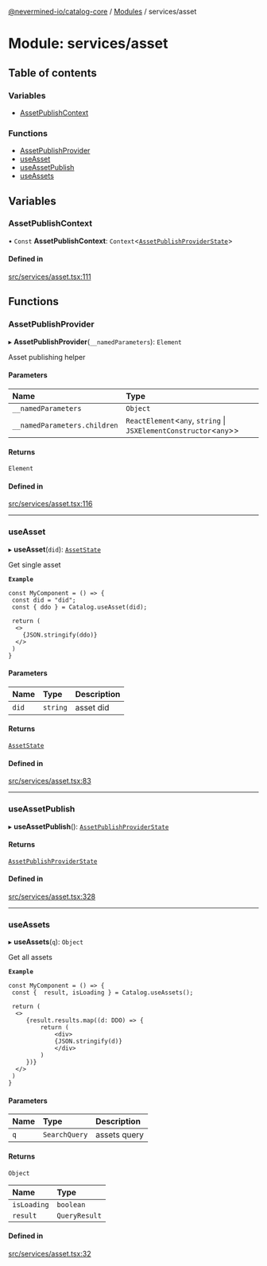 [@nevermined-io/catalog-core](../README.md) / [Modules](../modules.md) / services/asset

# Module: services/asset

## Table of contents

### Variables

- [AssetPublishContext](services_asset.md#assetpublishcontext)

### Functions

- [AssetPublishProvider](services_asset.md#assetpublishprovider)
- [useAsset](services_asset.md#useasset)
- [useAssetPublish](services_asset.md#useassetpublish)
- [useAssets](services_asset.md#useassets)

## Variables

### AssetPublishContext

• `Const` **AssetPublishContext**: `Context`<[`AssetPublishProviderState`](../interfaces/index.AssetPublishProviderState.md)\>

#### Defined in

[src/services/asset.tsx:111](https://github.com/nevermined-io/components-catalog/blob/bd89666/lib/src/services/asset.tsx#L111)

## Functions

### AssetPublishProvider

▸ **AssetPublishProvider**(`__namedParameters`): `Element`

Asset publishing helper

#### Parameters

| Name | Type |
| :------ | :------ |
| `__namedParameters` | `Object` |
| `__namedParameters.children` | `ReactElement`<`any`, `string` \| `JSXElementConstructor`<`any`\>\> |

#### Returns

`Element`

#### Defined in

[src/services/asset.tsx:116](https://github.com/nevermined-io/components-catalog/blob/bd89666/lib/src/services/asset.tsx#L116)

___

### useAsset

▸ **useAsset**(`did`): [`AssetState`](../interfaces/index.AssetState.md)

Get single asset

**`Example`**

```tsx
const MyComponent = () => {
 const did = "did";
 const { ddo } = Catalog.useAsset(did);

 return (
  <>
    {JSON.stringify(ddo)}
  </>
 )
}
```

#### Parameters

| Name | Type | Description |
| :------ | :------ | :------ |
| `did` | `string` | asset did |

#### Returns

[`AssetState`](../interfaces/index.AssetState.md)

#### Defined in

[src/services/asset.tsx:83](https://github.com/nevermined-io/components-catalog/blob/bd89666/lib/src/services/asset.tsx#L83)

___

### useAssetPublish

▸ **useAssetPublish**(): [`AssetPublishProviderState`](../interfaces/index.AssetPublishProviderState.md)

#### Returns

[`AssetPublishProviderState`](../interfaces/index.AssetPublishProviderState.md)

#### Defined in

[src/services/asset.tsx:328](https://github.com/nevermined-io/components-catalog/blob/bd89666/lib/src/services/asset.tsx#L328)

___

### useAssets

▸ **useAssets**(`q`): `Object`

Get all assets

**`Example`**

```tsx
const MyComponent = () => {
 const {  result, isLoading } = Catalog.useAssets();

 return (
  <>
     {result.results.map((d: DDO) => {
         return (
             <div>
             {JSON.stringify(d)}
             </div>
         )
     })}
  </>
 )
}
```

#### Parameters

| Name | Type | Description |
| :------ | :------ | :------ |
| `q` | `SearchQuery` | assets query |

#### Returns

`Object`

| Name | Type |
| :------ | :------ |
| `isLoading` | `boolean` |
| `result` | `QueryResult` |

#### Defined in

[src/services/asset.tsx:32](https://github.com/nevermined-io/components-catalog/blob/bd89666/lib/src/services/asset.tsx#L32)
